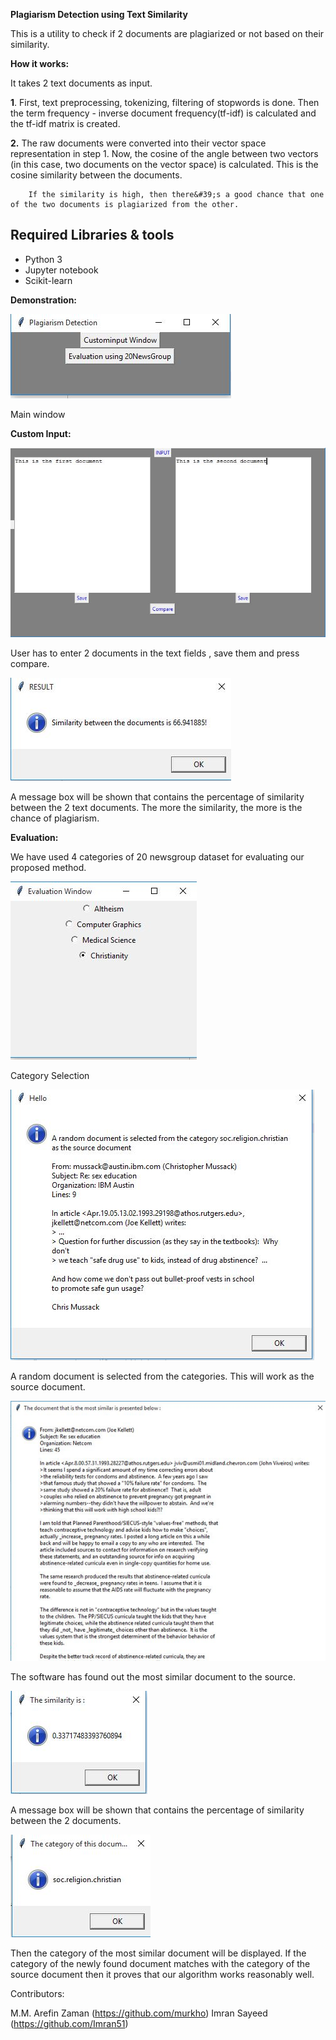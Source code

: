 <b>                     Plagiarism Detection using Text Similarity</b>

This is a utility to check if 2 documents are plagiarized or not based on their similarity.

**How it works:**

It takes 2 text documents as input.

**1**. First, text preprocessing, tokenizing, filtering of stopwords is done. Then  the term frequency - inverse document frequency(tf-idf) is calculated and the tf-idf matrix  is created.

**2.** The raw documents were converted into their vector space representation in step 1. Now, the cosine of the angle between two vectors (in this case, two documents on the vector space) is calculated. This is the cosine similarity between the documents.

        If the similarity is high, then there&#39;s a good chance that one of the two documents is plagiarized from the other.

## **Required Libraries &amp; tools**

- Python 3
- Jupyter notebook
- Scikit-learn

**Demonstration:**

 ![main_window](/images/main_window.png?raw=true "Main Window")

Main window

**Custom Input:**

 ![custom_input](/images/custom_input.png?raw=true "Custom Input")

User has to enter 2 documents in the text fields , save them and press compare.

 ![custom_result](/images/custom_result.png?raw=true "Custom Result")

A message box will be shown that contains the percentage of similarity between the 2 text documents. The more the similarity, the more is the chance of plagiarism.



**Evaluation:**

We have used 4 categories of 20 newsgroup dataset for evaluating our proposed method.

 ![evaluation_window](/images/evaluation_window.png?raw=true "Evaluation Window")

Category Selection

 ![category_selection](/images/category_selection.png?raw=true "Random Source")

A random document is selected from the categories. This will work as the source document.

 ![similar_doc](/images/similar_doc.PNG?raw=true "Most Similar Document")

The software has found out the most similar document to the source.

 ![eval_similarity](/images/eval_similarity.png?raw=true "")

A message box will be shown that contains the percentage of similarity between the 2 documents.

 ![eval_category](/images/eval_category.png?raw=true)

Then the category of the most similar document will be displayed. If the category of the newly found document matches with the category of the source document then it proves that our algorithm works reasonably well.

Contributors:

M.M. Arefin Zaman (https://github.com/murkho)
Imran Sayeed (https://github.com/Imran51)
